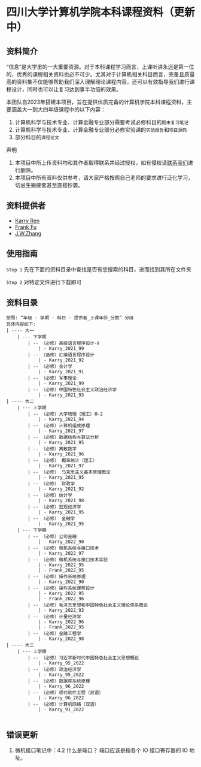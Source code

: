 # 四川大学计算机学院本科课程资料（更新中）

## 资料简介

“信息”是大学里的一大重要资源。对于本科课程学习而言，上课听讲永远是第一位的，优秀的课程相关资料也必不可少。尤其对于计算机相关科目而言，完备且质量高的资料集不仅能够帮助我们深入理解理论课程内容，还可以有效指导我们进行课程设计，同时也可以让复习达到事半功倍的效果。

本团队自2023年搭建本项目，旨在提供优质完备的计算机学院本科课程资料，主要涵盖大一到大四年级课程中的以下内容：

1. 计算机科学与技术专业、计算金融专业部分需要考试必修科目的`期末复习笔记`
2. 计算机科学与技术专业、计算金融专业部分必修实验课的`实验报告`和`项目源码`
3. 部分科目的`课程论文`

声明

1. 本项目中所上传资料均和其作者取得联系并经过授权，如有侵权请[联系我们](KarryRenKai@outlook.com)进行删除。
2. 本项目中所有资料仅供参考，请大家严格按照自己老师的要求进行泛化学习，切忌生搬硬套甚至直接抄袭。



## 资料提供者

- [Karry Ren](KarryRenKai@outlook.com)
- [Frank Fu]()
- [J.W.Zhang]()

## 使用指南
`Step 1` 先在下面的资料目录中查找是否有您搜索的科目，进而找到其所在文件夹

`Step 2` 对特定文件进行下载即可

## 资料目录
```properties
按照: “年级 - 学期 - 科目 - 提供者_上课年份_分数” 分级
具体内容如下:
| ---- 大一
	| --- 下学期
		| -- （必修）高级语言程序设计-Ⅱ
			| - Karry_2021_99
		| -- （选修）汇编语言程序设计
			| - Karry_2021_92
		| -- （必修）会计学
			| - Karry_2021_91
		| -- （必修）军事理论
			| - Karry_2021_99
		| -- （必修）中国特色社会主义政治经济学
			| - Karry_2021_93
| ---- 大二
	| --- 上学期
		| -- （必修）大学物理（理工）Ⅲ-2
			| - Karry_2021_94
		| -- （必修）计算机组成原理
			| - Karry_2021_97
		| -- （必修）数据结构与算法分析
			| - Karry_2021_95
		| -- （必修）离散数学
			| - Karry_2021_96
		| -- （必修） 概率统计（理工）
			| - Karry_2021_97
		| -- （必修） 马克思主义基本原理概论
			| - Karry_2021_95
		| -- （必修） 财政学
			| - Karry_2021_92
		| -- （必修）统计学
			| - Karry_2021_98
		| -- （必修）宏观经济学
			| - Karry_2021_95
		| -- （必修） 金融学
			| - Karry_2021_95
	| --- 下学期
		| -- （必修）公司金融
			| - Karry_2022_90
		| -- （必修）微机系统与接口技术
			| - Karry_2022_97
		| -- （必修）微机系统与接口技术实验
			| - Karry_2022_95
			| - Frank_2022_95
		| -- （必修）操作系统原理
			| - Karry_2022_90
		| -- （必修）操作系统课程设计
			| - Karry_2022_95
			| - Frank_2022_96
		| -- （必修）毛泽东思想和中国特色社会主义理论体系概论
			| - Karry_2022_93
		| -- （必修）计量经济学
			| - Karry_2022_96
			| - Frank_2022_95
		| -- （必修）金融工程学
			| - Karry_2022_98
| ---- 大三
	| --- 上学期
		| -- （必修）习近平新时代中国特色社会主义思想概论
			| - Karry_95_2022
		| -- （必修）政治经济学
			| - Karry_95_2022
		| -- （必修）数据库系统原理
			| - Karry_96_2022
		| -- （必修）现代软件工程（双语）
			| - Karry_96_2022
		| -- （必修）计算机网络（双语）
			| - Karry_91_2022
	
```

## 错误更新
1. 微机接口笔记中：4.2 什么是端口？ 端口应该是指各个 IO 接口寄存器的 IO 地址。
